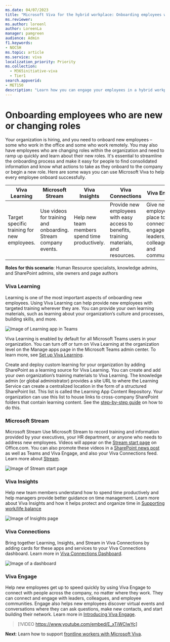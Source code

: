 ```yaml
---
ms.date: 04/07/2023
title: "Microsoft Viva for the hybrid workplace: Onboarding employees who are new or changing roles"
ms.reviewer: 
ms.author: loreenl
author: LoreenLa
manager: pamgreen
audience: Admin
f1.keywords:
- NOCSH
ms.topic: article
ms.service: viva
localization_priority: Priority
ms.collection:
  - M365initiative-viva
  - Tier1
search.appverid:
- MET150
description: "Learn how you can engage your employees in a hybrid workplace with Microsoft Viva."
---
```


# Onboarding employees who are new or changing roles

Your organization is hiring, and you need to onboard new employees – some who work in the office and some who work remotely. You may also have employees who are changing roles within the organization and need to ramp up quickly and learn about their new roles. It's essential to streamline the onboarding process and make it easy for people to find consolidated information and know what actions to take as they onboard to the company or begin a new role. Here are some ways you can use Microsoft Viva to help every employee onboard successfully.

| Viva Learning | Microsoft Stream | Viva Insights | Viva Connections | Viva Engage |
|---|---|---|---|---|
 | Target specific training for new employees. | Use videos for training and onboarding. Stream company events. | Help new team members spend time productively. | Provide new employees with easy access to benefits, training materials, and resources. | Give new employees a place to connect and engage with leaders, colleagues, and communities.|

**Roles for this scenario**: Human Resource specialists, knowledge admins, and SharePoint admins, site owners and page authors


 
### Viva Learning

Learning is one of the most important aspects of onboarding new employees. Using Viva Learning can help provide new employees with targeted training wherever they are. You can provide your own learning materials, such as learning about your organization’s culture and processes, building skills, and more.

![Image of Learning app in Teams](../media/learning.png)

Viva Learning is enabled by default for all Microsoft Teams users in your organization. You can turn off or turn on Viva Learning at the organization level on the Manage apps page in the Microsoft Teams admin center. To learn more, see [Set up Viva Learning](/viva/learning/set-up-viva-learning).

Create and deploy custom learning for your organization by adding SharePoint as a learning source for Viva Learning. You can create and add your own organization’s training materials to Viva Learning. The knowledge admin (or global administrator) provides a site URL to where the Learning Service can create a centralized location in the form of a structured SharePoint list. This list is called the Learning App Content Repository. Your organization can use this list to house links to cross-company SharePoint folders that contain learning content. See the [step-by-step guide](/viva/learning/configure-sharepoint-content-source) on how to do this.

### Microsoft Stream
Microsoft Stream
Use Microsoft Stream to record training and information provided by your executives, your HR department, or anyone who needs to address new employees. Videos will appear on the [Stream start page](/stream/streamnew/start) on Office.com. You can also promote these videos in a [SharePoint news post](https://support.microsoft.com/en-us/office/create-and-share-news-on-your-sharepoint-sites-495f8f1a-3bef-4045-b33a-55e5abe7aed7) as well as Teams and Viva Engage, and also your Viva Connections feed. Learn more about [Stream](/stream/streamnew/start).

![Image of Stream start page](../media/stream.png)

### Viva Insights

Help new team members understand how to spend time productively and help managers provide better guidance on time management. Learn more about Viva Insights and how it helps protect and organize time in [Supporting work/life balance](/Viva/solutions/viva-work-life-balance)

![Image of Insights page](../media/insights.png)

### Viva Connections

Bring together Learning, Insights, and Stream in Viva Connections by adding cards for these apps and services to your Viva Connections dashboard. Learn more in [Viva Connections Dashboard](/viva/connections/create-dashboard).

![Image of a dashboard](../media/dashboard.png)

### Viva Engage

Help new employees get up to speed quickly by using Viva Engage to connect with people across the company, no matter where they work. They can connect and engage with leaders, colleagues, and employee communities. Engage also helps new employees discover virtual events and conversations where they can ask questions, make new contacts, and start building their network. Learn more in [Introducing Viva Engage](/viva/engage/overview).

> [!VIDEO https://www.youtube.com/embed/E_xTiWClwYc]

**Next**: Learn how to support [frontline workers with Microsoft Viva](/Viva/solutions/viva-front-line-workers).
 

